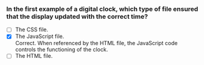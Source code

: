 ### In the first example of a digital clock, which type of file ensured that the display updated with the correct time?

- [ ] The CSS file.
- [x] The JavaScript file. <br>
      Correct. When referenced by the HTML file, the JavaScript code controls the functioning of the clock.
- [ ] The HTML file.
